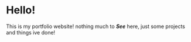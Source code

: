 # Hello!
This is my portfolio website!
nothing much to ***See*** here, just some projects and things ive done!
